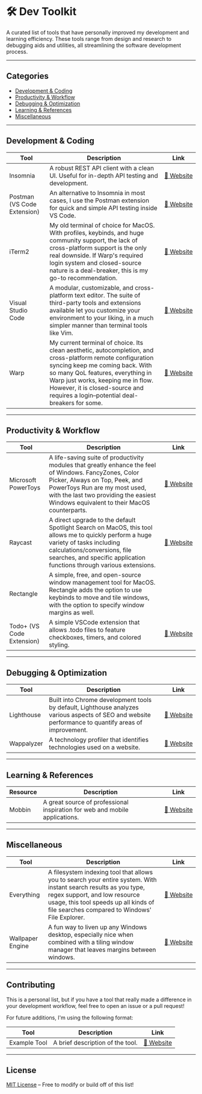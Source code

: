 # 🛠️ Dev Toolkit 
A curated list of tools that have personally improved my development and learning efficiency. These tools range from design and research to debugging aids and utilities, all streamlining the software development process.

---

## Categories  

- [Development & Coding](#development--coding)  
- [Productivity & Workflow](#productivity--workflow)  
- [Debugging & Optimization](#debugging--optimization)  
- [Learning & References](#learning--references)  
- [Miscellaneous](#miscellaneous)  

---

## Development & Coding  

| Tool | Description | Link |  
|------|------------|------|  
| Insomnia | A robust REST API client with a clean UI. Useful for in-depth API testing and development. | [🔗&nbsp;Website](https://example.com) |  
| Postman (VS Code Extension) | An alternative to Insomnia in most cases, I use the Postman extension for quick and simple API testing inside VS Code. | [🔗&nbsp;Website](https://marketplace.visualstudio.com/items?itemName=Postman.postman-for-vscode) |
| iTerm2 | My old terminal of choice for MacOS. With profiles, keybinds, and huge community support, the lack of cross-platform support is the only real downside. If Warp's required login system and closed-source nature is a deal-breaker, this is my go-to recommendation. | [🔗&nbsp;Website](https://iterm2.com/) |
| Visual Studio Code | A modular, customizable, and cross-platform text editor. The suite of third-party tools and extensions available let you customize your environment to your liking, in a much simpler manner than terminal tools like Vim. | [🔗&nbsp;Website](https://code.visualstudio.com/) |
| Warp | My current terminal of choice. Its clean aesthetic, autocompletion, and cross-platform remote configuration syncing keep me coming back. With so many QoL features, everything in Warp just works, keeping me in flow. However, it is closed-source and requires a login–potential deal-breakers for some. | [🔗&nbsp;Website](https://www.warp.dev/) |

---

## Productivity & Workflow  

| Tool | Description | Link |  
|------|------------|------|  
| Microsoft PowerToys | A life-saving suite of productivity modules that greatly enhance the feel of Windows. FancyZones, Color Picker, Always on Top, Peek, and PowerToys Run are my most used, with the last two providing the easiest Windows equivalent to their MacOS counterparts. | [🔗&nbsp;Website](https://learn.microsoft.com/en-us/windows/powertoys/) |
| Raycast | A direct upgrade to the default Spotlight Search on MacOS, this tool allows me to quickly perform a huge variety of tasks including calculations/conversions, file searches, and specific application functions through various extensions. | [🔗&nbsp;Website](https://www.raycast.com/) |
| Rectangle | A simple, free, and open-source window management tool for MacOS. Rectangle adds the option to use keybinds to move and tile windows, with the option to specify window margins as well. 
| Todo+ (VS Code Extension) | A simple VSCode extension that allows .todo files to feature checkboxes, timers, and colored styling. | [🔗&nbsp;Website](https://marketplace.visualstudio.com/items?itemName=fabiospampinato.vscode-todo-plus) |  

---

## Debugging & Optimization  

| Tool | Description | Link |  
|------|------------|------|  
| Lighthouse | Built into Chrome development tools by default, Lighthouse analyzes various aspects of SEO and website performance to quantify areas of improvement. | [🔗&nbsp;Website](https://chromewebstore.google.com/detail/Lighthouse/blipmdconlkpinefehnmjammfjpmpbjk) |
| Wappalyzer | A technology profiler that identifies technologies used on a website. | [🔗&nbsp;Website](https://www.wappalyzer.com/) |  

---

## Learning & References  

| Resource | Description | Link |  
|----------|------------|------|  
| Mobbin | A great source of professional inspiration for web and mobile applications. | [🔗&nbsp;Website](https://mobbin.com/browse/web/apps) |  

---

## Miscellaneous  

| Tool | Description | Link |  
|------|------------|------|  
| Everything | A filesystem indexing tool that allows you to search your entire system. With instant search results as you type, regex support, and low resource usage, this tool speeds up all kinds of file searches compared to Windows' File Explorer. | [🔗&nbsp;Website](https://www.voidtools.com/) |
| Wallpaper Engine | A fun way to liven up any Windows desktop, especially nice when combined with a tiling window manager that leaves margins between windows. | [🔗&nbsp;Website](https://www.wallpaperengine.io/en) |  

---

## Contributing  

This is a personal list, but if you have a tool that really made a difference in your development workflow, feel free to open an issue or a pull request!  

For future additions, I'm using the following format:

| Tool | Description | Link |  
|------|------------|------|  
| Example Tool | A brief description of the tool. | [🔗&nbsp;Website](https://example.com) |  

---

## License  

[MIT License](LICENSE) – Free to modify or build off of this list!

